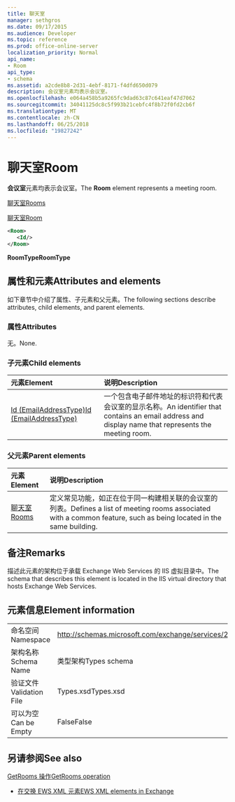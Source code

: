 ```yaml
---
title: 聊天室
manager: sethgros
ms.date: 09/17/2015
ms.audience: Developer
ms.topic: reference
ms.prod: office-online-server
localization_priority: Normal
api_name:
- Room
api_type:
- schema
ms.assetid: a2cde8b8-2d31-4ebf-8171-f4dfd650d079
description: 会议室元素均表示会议室。
ms.openlocfilehash: e064a458b5a9265fc9dad63c87c641eaf47d7062
ms.sourcegitcommit: 34041125dc8c5f993b21cebfc4f8b72f0fd2cb6f
ms.translationtype: MT
ms.contentlocale: zh-CN
ms.lasthandoff: 06/25/2018
ms.locfileid: "19827242"
---
```

# <a name="room"></a><span data-ttu-id="1fe88-103">聊天室</span><span class="sxs-lookup"><span data-stu-id="1fe88-103">Room</span></span>

<span data-ttu-id="1fe88-104">**会议室**元素均表示会议室。</span><span class="sxs-lookup"><span data-stu-id="1fe88-104">The **Room** element represents a meeting room.</span></span> 
  
[<span data-ttu-id="1fe88-105">聊天室</span><span class="sxs-lookup"><span data-stu-id="1fe88-105">Rooms</span></span>](rooms.md)
  
[<span data-ttu-id="1fe88-106">聊天室</span><span class="sxs-lookup"><span data-stu-id="1fe88-106">Room</span></span>](room.md)
  
```XML
<Room>
   <Id/>
</Room>
```

 <span data-ttu-id="1fe88-107">**RoomType**</span><span class="sxs-lookup"><span data-stu-id="1fe88-107">**RoomType**</span></span>
## <a name="attributes-and-elements"></a><span data-ttu-id="1fe88-108">属性和元素</span><span class="sxs-lookup"><span data-stu-id="1fe88-108">Attributes and elements</span></span>

<span data-ttu-id="1fe88-109">如下章节中介绍了属性、子元素和父元素。</span><span class="sxs-lookup"><span data-stu-id="1fe88-109">The following sections describe attributes, child elements, and parent elements.</span></span>
  
### <a name="attributes"></a><span data-ttu-id="1fe88-110">属性</span><span class="sxs-lookup"><span data-stu-id="1fe88-110">Attributes</span></span>

<span data-ttu-id="1fe88-111">无。</span><span class="sxs-lookup"><span data-stu-id="1fe88-111">None.</span></span>
  
### <a name="child-elements"></a><span data-ttu-id="1fe88-112">子元素</span><span class="sxs-lookup"><span data-stu-id="1fe88-112">Child elements</span></span>

|<span data-ttu-id="1fe88-113">**元素**</span><span class="sxs-lookup"><span data-stu-id="1fe88-113">**Element**</span></span>|<span data-ttu-id="1fe88-114">**说明**</span><span class="sxs-lookup"><span data-stu-id="1fe88-114">**Description**</span></span>|
|:-----|:-----|
|[<span data-ttu-id="1fe88-115">Id (EmailAddressType)</span><span class="sxs-lookup"><span data-stu-id="1fe88-115">Id (EmailAddressType)</span></span>](id-emailaddresstype.md) <br/> |<span data-ttu-id="1fe88-116">一个包含电子邮件地址的标识符和代表会议室的显示名称。</span><span class="sxs-lookup"><span data-stu-id="1fe88-116">An identifier that contains an email address and display name that represents the meeting room.</span></span>  <br/> |
   
### <a name="parent-elements"></a><span data-ttu-id="1fe88-117">父元素</span><span class="sxs-lookup"><span data-stu-id="1fe88-117">Parent elements</span></span>

|<span data-ttu-id="1fe88-118">**元素**</span><span class="sxs-lookup"><span data-stu-id="1fe88-118">**Element**</span></span>|<span data-ttu-id="1fe88-119">**说明**</span><span class="sxs-lookup"><span data-stu-id="1fe88-119">**Description**</span></span>|
|:-----|:-----|
|[<span data-ttu-id="1fe88-120">聊天室</span><span class="sxs-lookup"><span data-stu-id="1fe88-120">Rooms</span></span>](rooms.md) <br/> |<span data-ttu-id="1fe88-121">定义常见功能，如正在位于同一构建相关联的会议室的列表。</span><span class="sxs-lookup"><span data-stu-id="1fe88-121">Defines a list of meeting rooms associated with a common feature, such as being located in the same building.</span></span>  <br/> |
   
## <a name="remarks"></a><span data-ttu-id="1fe88-122">备注</span><span class="sxs-lookup"><span data-stu-id="1fe88-122">Remarks</span></span>

<span data-ttu-id="1fe88-123">描述此元素的架构位于承载 Exchange Web Services 的 IIS 虚拟目录中。</span><span class="sxs-lookup"><span data-stu-id="1fe88-123">The schema that describes this element is located in the IIS virtual directory that hosts Exchange Web Services.</span></span>
  
## <a name="element-information"></a><span data-ttu-id="1fe88-124">元素信息</span><span class="sxs-lookup"><span data-stu-id="1fe88-124">Element information</span></span>

|||
|:-----|:-----|
|<span data-ttu-id="1fe88-125">命名空间</span><span class="sxs-lookup"><span data-stu-id="1fe88-125">Namespace</span></span>  <br/> |http://schemas.microsoft.com/exchange/services/2006/types  <br/> |
|<span data-ttu-id="1fe88-126">架构名称</span><span class="sxs-lookup"><span data-stu-id="1fe88-126">Schema Name</span></span>  <br/> |<span data-ttu-id="1fe88-127">类型架构</span><span class="sxs-lookup"><span data-stu-id="1fe88-127">Types schema</span></span>  <br/> |
|<span data-ttu-id="1fe88-128">验证文件</span><span class="sxs-lookup"><span data-stu-id="1fe88-128">Validation File</span></span>  <br/> |<span data-ttu-id="1fe88-129">Types.xsd</span><span class="sxs-lookup"><span data-stu-id="1fe88-129">Types.xsd</span></span>  <br/> |
|<span data-ttu-id="1fe88-130">可以为空</span><span class="sxs-lookup"><span data-stu-id="1fe88-130">Can be Empty</span></span>  <br/> |<span data-ttu-id="1fe88-131">False</span><span class="sxs-lookup"><span data-stu-id="1fe88-131">False</span></span>  <br/> |
   
## <a name="see-also"></a><span data-ttu-id="1fe88-132">另请参阅</span><span class="sxs-lookup"><span data-stu-id="1fe88-132">See also</span></span>



[<span data-ttu-id="1fe88-133">GetRooms 操作</span><span class="sxs-lookup"><span data-stu-id="1fe88-133">GetRooms operation</span></span>](getrooms-operation.md)


- [<span data-ttu-id="1fe88-134">在交换 EWS XML 元素</span><span class="sxs-lookup"><span data-stu-id="1fe88-134">EWS XML elements in Exchange</span></span>](ews-xml-elements-in-exchange.md)


